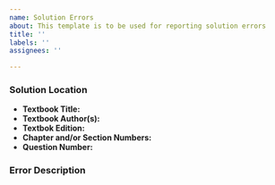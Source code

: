```yaml
---
name: Solution Errors
about: This template is to be used for reporting solution errors
title: ''
labels: ''
assignees: ''

---
```


### Solution Location

- **Textbook Title:**
- **Textbook Author(s):**
- **Textbok Edition:**
- **Chapter and/or Section Numbers:**
- **Question Number:**

### Error Description

<!-- Describe what is wrong with the solution in question. Feel free to submit a readable handwritten edit or rewrite to a solution. -->

